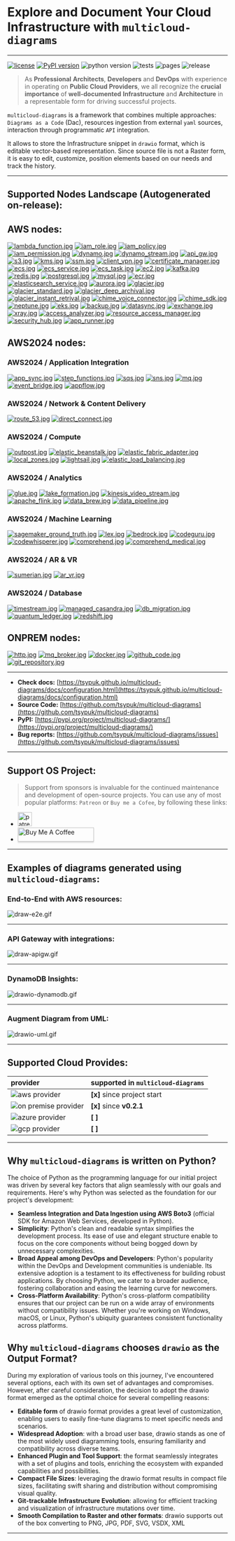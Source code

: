 # Explore and Document Your Cloud Infrastructure with ``multicloud-diagrams``

---
[![license](https://img.shields.io/badge/license-MIT-blue.svg)](/LICENSE)
[![PyPI version](https://badge.fury.io/py/multicloud-diagrams.svg)](https://badge.fury.io/py/multicloud-diagrams)
![python version](https://img.shields.io/badge/python-%3E%3D%203.7-blue?logo=python)
![tests](https://github.com/tsypuk/multicloud-diagrams/workflows/Run%20tests/badge.svg?branch=main)
![pages](https://github.com/tsypuk/multicloud-diagrams/actions/workflows/pages.yml/badge.svg)
![release](https://github.com/tsypuk/multicloud-diagrams/actions/workflows/release.yaml/badge.svg)
> As **Professional** **Architects**, **Developers** and **DevOps**  with experience in operating on **Public Cloud Providers**, we all recognize the **crucial importance** of **well-documented**
**Infrastructure** and **Architecture** in a representable form for driving successful projects.

``multicloud-diagrams`` is a framework that combines multiple approaches: ``Diagrams as a Code`` (Dac), resources ingestion from external ``yaml`` sources, interaction through programmatic ``API`` integration.

It allows to store the Infrastructure snippet in ``drawio`` format, which is editable vector-based representation.
Since source file is not a Raster form, it is easy to edit, customize, position elements based on our needs and track the history.

---

## Supported Nodes Landscape (Autogenerated on-release):

## AWS nodes:
[![lambda_function.jpg](https://github.com/tsypuk/multicloud-diagrams/raw/main/docs/icons/jpg/lambda_function.jpg?raw=True)]( https://tsypuk.github.io/multicloud-diagrams/docs/aws-components/lambda_function.html)
[![iam_role.jpg](https://github.com/tsypuk/multicloud-diagrams/raw/main/docs/icons/jpg/iam_role.jpg?raw=True)]( https://tsypuk.github.io/multicloud-diagrams/docs/aws-components/iam_role.html)
[![iam_policy.jpg](https://github.com/tsypuk/multicloud-diagrams/raw/main/docs/icons/jpg/iam_policy.jpg?raw=True)]( https://tsypuk.github.io/multicloud-diagrams/docs/aws-components/iam_policy.html)
[![iam_permission.jpg](https://github.com/tsypuk/multicloud-diagrams/raw/main/docs/icons/jpg/iam_permission.jpg?raw=True)]( https://tsypuk.github.io/multicloud-diagrams/docs/aws-components/iam_permission.html)
[![dynamo.jpg](https://github.com/tsypuk/multicloud-diagrams/raw/main/docs/icons/jpg/dynamo.jpg?raw=True)]( https://tsypuk.github.io/multicloud-diagrams/docs/aws-components/dynamo.html)
[![dynamo_stream.jpg](https://github.com/tsypuk/multicloud-diagrams/raw/main/docs/icons/jpg/dynamo_stream.jpg?raw=True)]( https://tsypuk.github.io/multicloud-diagrams/docs/aws-components/dynamo_stream.html)
[![api_gw.jpg](https://github.com/tsypuk/multicloud-diagrams/raw/main/docs/icons/jpg/api_gw.jpg?raw=True)]( https://tsypuk.github.io/multicloud-diagrams/docs/aws-components/api_gw.html)
[![s3.jpg](https://github.com/tsypuk/multicloud-diagrams/raw/main/docs/icons/jpg/s3.jpg?raw=True)]( https://tsypuk.github.io/multicloud-diagrams/docs/aws-components/s3.html)
[![kms.jpg](https://github.com/tsypuk/multicloud-diagrams/raw/main/docs/icons/jpg/kms.jpg?raw=True)]( https://tsypuk.github.io/multicloud-diagrams/docs/aws-components/kms.html)
[![ssm.jpg](https://github.com/tsypuk/multicloud-diagrams/raw/main/docs/icons/jpg/ssm.jpg?raw=True)]( https://tsypuk.github.io/multicloud-diagrams/docs/aws-components/ssm.html)
[![client_vpn.jpg](https://github.com/tsypuk/multicloud-diagrams/raw/main/docs/icons/jpg/client_vpn.jpg?raw=True)]( https://tsypuk.github.io/multicloud-diagrams/docs/aws-components/client_vpn.html)
[![certificate_manager.jpg](https://github.com/tsypuk/multicloud-diagrams/raw/main/docs/icons/jpg/certificate_manager.jpg?raw=True)]( https://tsypuk.github.io/multicloud-diagrams/docs/aws-components/certificate_manager.html)
[![ecs.jpg](https://github.com/tsypuk/multicloud-diagrams/raw/main/docs/icons/jpg/ecs.jpg?raw=True)]( https://tsypuk.github.io/multicloud-diagrams/docs/aws-components/ecs.html)
[![ecs_service.jpg](https://github.com/tsypuk/multicloud-diagrams/raw/main/docs/icons/jpg/ecs_service.jpg?raw=True)]( https://tsypuk.github.io/multicloud-diagrams/docs/aws-components/ecs_service.html)
[![ecs_task.jpg](https://github.com/tsypuk/multicloud-diagrams/raw/main/docs/icons/jpg/ecs_task.jpg?raw=True)]( https://tsypuk.github.io/multicloud-diagrams/docs/aws-components/ecs_task.html)
[![ec2.jpg](https://github.com/tsypuk/multicloud-diagrams/raw/main/docs/icons/jpg/ec2.jpg?raw=True)]( https://tsypuk.github.io/multicloud-diagrams/docs/aws-components/ec2.html)
[![kafka.jpg](https://github.com/tsypuk/multicloud-diagrams/raw/main/docs/icons/jpg/kafka.jpg?raw=True)]( https://tsypuk.github.io/multicloud-diagrams/docs/aws-components/kafka.html)
[![redis.jpg](https://github.com/tsypuk/multicloud-diagrams/raw/main/docs/icons/jpg/redis.jpg?raw=True)]( https://tsypuk.github.io/multicloud-diagrams/docs/aws-components/redis.html)
[![postgresql.jpg](https://github.com/tsypuk/multicloud-diagrams/raw/main/docs/icons/jpg/postgresql.jpg?raw=True)]( https://tsypuk.github.io/multicloud-diagrams/docs/aws-components/postgresql.html)
[![mysql.jpg](https://github.com/tsypuk/multicloud-diagrams/raw/main/docs/icons/jpg/mysql.jpg?raw=True)]( https://tsypuk.github.io/multicloud-diagrams/docs/aws-components/mysql.html)
[![ecr.jpg](https://github.com/tsypuk/multicloud-diagrams/raw/main/docs/icons/jpg/ecr.jpg?raw=True)]( https://tsypuk.github.io/multicloud-diagrams/docs/aws-components/ecr.html)
[![elasticsearch_service.jpg](https://github.com/tsypuk/multicloud-diagrams/raw/main/docs/icons/jpg/elasticsearch_service.jpg?raw=True)]( https://tsypuk.github.io/multicloud-diagrams/docs/aws-components/elasticsearch_service.html)
[![aurora.jpg](https://github.com/tsypuk/multicloud-diagrams/raw/main/docs/icons/jpg/aurora.jpg?raw=True)]( https://tsypuk.github.io/multicloud-diagrams/docs/aws-components/aurora.html)
[![glacier.jpg](https://github.com/tsypuk/multicloud-diagrams/raw/main/docs/icons/jpg/glacier.jpg?raw=True)]( https://tsypuk.github.io/multicloud-diagrams/docs/aws-components/glacier.html)
[![glacier_standard.jpg](https://github.com/tsypuk/multicloud-diagrams/raw/main/docs/icons/jpg/glacier_standard.jpg?raw=True)]( https://tsypuk.github.io/multicloud-diagrams/docs/aws-components/glacier_standard.html)
[![glacier_deep_archival.jpg](https://github.com/tsypuk/multicloud-diagrams/raw/main/docs/icons/jpg/glacier_deep_archival.jpg?raw=True)]( https://tsypuk.github.io/multicloud-diagrams/docs/aws-components/glacier_deep_archival.html)
[![glacier_instant_retrival.jpg](https://github.com/tsypuk/multicloud-diagrams/raw/main/docs/icons/jpg/glacier_instant_retrival.jpg?raw=True)]( https://tsypuk.github.io/multicloud-diagrams/docs/aws-components/glacier_instant_retrival.html)
[![chime_voice_connector.jpg](https://github.com/tsypuk/multicloud-diagrams/raw/main/docs/icons/jpg/chime_voice_connector.jpg?raw=True)]( https://tsypuk.github.io/multicloud-diagrams/docs/aws-components/chime_voice_connector.html)
[![chime_sdk.jpg](https://github.com/tsypuk/multicloud-diagrams/raw/main/docs/icons/jpg/chime_sdk.jpg?raw=True)]( https://tsypuk.github.io/multicloud-diagrams/docs/aws-components/chime_sdk.html)
[![neptune.jpg](https://github.com/tsypuk/multicloud-diagrams/raw/main/docs/icons/jpg/neptune.jpg?raw=True)]( https://tsypuk.github.io/multicloud-diagrams/docs/aws-components/neptune.html)
[![eks.jpg](https://github.com/tsypuk/multicloud-diagrams/raw/main/docs/icons/jpg/eks.jpg?raw=True)]( https://tsypuk.github.io/multicloud-diagrams/docs/aws-components/eks.html)
[![backup.jpg](https://github.com/tsypuk/multicloud-diagrams/raw/main/docs/icons/jpg/backup.jpg?raw=True)]( https://tsypuk.github.io/multicloud-diagrams/docs/aws-components/backup.html)
[![datasync.jpg](https://github.com/tsypuk/multicloud-diagrams/raw/main/docs/icons/jpg/datasync.jpg?raw=True)]( https://tsypuk.github.io/multicloud-diagrams/docs/aws-components/datasync.html)
[![exchange.jpg](https://github.com/tsypuk/multicloud-diagrams/raw/main/docs/icons/jpg/exchange.jpg?raw=True)]( https://tsypuk.github.io/multicloud-diagrams/docs/aws-components/exchange.html)
[![xray.jpg](https://github.com/tsypuk/multicloud-diagrams/raw/main/docs/icons/jpg/xray.jpg?raw=True)]( https://tsypuk.github.io/multicloud-diagrams/docs/aws-components/xray.html)
[![access_analyzer.jpg](https://github.com/tsypuk/multicloud-diagrams/raw/main/docs/icons/jpg/access_analyzer.jpg?raw=True)]( https://tsypuk.github.io/multicloud-diagrams/docs/aws-components/access_analyzer.html)
[![resource_access_manager.jpg](https://github.com/tsypuk/multicloud-diagrams/raw/main/docs/icons/jpg/resource_access_manager.jpg?raw=True)]( https://tsypuk.github.io/multicloud-diagrams/docs/aws-components/resource_access_manager.html)
[![security_hub.jpg](https://github.com/tsypuk/multicloud-diagrams/raw/main/docs/icons/jpg/security_hub.jpg?raw=True)]( https://tsypuk.github.io/multicloud-diagrams/docs/aws-components/security_hub.html)
[![app_runner.jpg](https://github.com/tsypuk/multicloud-diagrams/raw/main/docs/icons/jpg/app_runner.jpg?raw=True)]( https://tsypuk.github.io/multicloud-diagrams/docs/aws-components/app_runner.html)

## AWS2024 nodes:
### AWS2024 / Application Integration
[![app_sync.jpg](https://github.com/tsypuk/multicloud-diagrams/raw/main/docs/icons/jpg/app_sync.jpg?raw=True)]( https://tsypuk.github.io/multicloud-diagrams/docs/aws2024-components/app_sync.html)
[![step_functions.jpg](https://github.com/tsypuk/multicloud-diagrams/raw/main/docs/icons/jpg/step_functions.jpg?raw=True)]( https://tsypuk.github.io/multicloud-diagrams/docs/aws2024-components/step_functions.html)
[![sqs.jpg](https://github.com/tsypuk/multicloud-diagrams/raw/main/docs/icons/jpg/sqs.jpg?raw=True)]( https://tsypuk.github.io/multicloud-diagrams/docs/aws2024-components/sqs.html)
[![sns.jpg](https://github.com/tsypuk/multicloud-diagrams/raw/main/docs/icons/jpg/sns.jpg?raw=True)]( https://tsypuk.github.io/multicloud-diagrams/docs/aws2024-components/sns.html)
[![mq.jpg](https://github.com/tsypuk/multicloud-diagrams/raw/main/docs/icons/jpg/mq.jpg?raw=True)]( https://tsypuk.github.io/multicloud-diagrams/docs/aws2024-components/mq.html)
[![event_bridge.jpg](https://github.com/tsypuk/multicloud-diagrams/raw/main/docs/icons/jpg/event_bridge.jpg?raw=True)]( https://tsypuk.github.io/multicloud-diagrams/docs/aws2024-components/event_bridge.html)
[![appflow.jpg](https://github.com/tsypuk/multicloud-diagrams/raw/main/docs/icons/jpg/appflow.jpg?raw=True)]( https://tsypuk.github.io/multicloud-diagrams/docs/aws2024-components/appflow.html)

### AWS2024 / Network & Content Delivery
[![route_53.jpg](https://github.com/tsypuk/multicloud-diagrams/raw/main/docs/icons/jpg/route_53.jpg?raw=True)]( https://tsypuk.github.io/multicloud-diagrams/docs/aws2024-components/route_53.html)
[![direct_connect.jpg](https://github.com/tsypuk/multicloud-diagrams/raw/main/docs/icons/jpg/direct_connect.jpg?raw=True)]( https://tsypuk.github.io/multicloud-diagrams/docs/aws2024-components/direct_connect.html)

### AWS2024 / Compute
[![outpost.jpg](https://github.com/tsypuk/multicloud-diagrams/raw/main/docs/icons/jpg/outpost.jpg?raw=True)]( https://tsypuk.github.io/multicloud-diagrams/docs/aws2024-components/outpost.html)
[![elastic_beanstalk.jpg](https://github.com/tsypuk/multicloud-diagrams/raw/main/docs/icons/jpg/elastic_beanstalk.jpg?raw=True)]( https://tsypuk.github.io/multicloud-diagrams/docs/aws2024-components/elastic_beanstalk.html)
[![elastic_fabric_adapter.jpg](https://github.com/tsypuk/multicloud-diagrams/raw/main/docs/icons/jpg/elastic_fabric_adapter.jpg?raw=True)]( https://tsypuk.github.io/multicloud-diagrams/docs/aws2024-components/elastic_fabric_adapter.html)
[![local_zones.jpg](https://github.com/tsypuk/multicloud-diagrams/raw/main/docs/icons/jpg/local_zones.jpg?raw=True)]( https://tsypuk.github.io/multicloud-diagrams/docs/aws2024-components/local_zones.html)
[![lightsail.jpg](https://github.com/tsypuk/multicloud-diagrams/raw/main/docs/icons/jpg/lightsail.jpg?raw=True)]( https://tsypuk.github.io/multicloud-diagrams/docs/aws2024-components/lightsail.html)
[![elastic_load_balancing.jpg](https://github.com/tsypuk/multicloud-diagrams/raw/main/docs/icons/jpg/elastic_load_balancing.jpg?raw=True)]( https://tsypuk.github.io/multicloud-diagrams/docs/aws2024-components/elastic_load_balancing.html)

### AWS2024 / Analytics
[![glue.jpg](https://github.com/tsypuk/multicloud-diagrams/raw/main/docs/icons/jpg/glue.jpg?raw=True)]( https://tsypuk.github.io/multicloud-diagrams/docs/aws2024-components/glue.html)
[![lake_formation.jpg](https://github.com/tsypuk/multicloud-diagrams/raw/main/docs/icons/jpg/lake_formation.jpg?raw=True)]( https://tsypuk.github.io/multicloud-diagrams/docs/aws2024-components/lake_formation.html)
[![kinesis_video_stream.jpg](https://github.com/tsypuk/multicloud-diagrams/raw/main/docs/icons/jpg/kinesis_video_stream.jpg?raw=True)]( https://tsypuk.github.io/multicloud-diagrams/docs/aws2024-components/kinesis_video_stream.html)
[![apache_flink.jpg](https://github.com/tsypuk/multicloud-diagrams/raw/main/docs/icons/jpg/apache_flink.jpg?raw=True)]( https://tsypuk.github.io/multicloud-diagrams/docs/aws2024-components/apache_flink.html)
[![data_brew.jpg](https://github.com/tsypuk/multicloud-diagrams/raw/main/docs/icons/jpg/data_brew.jpg?raw=True)]( https://tsypuk.github.io/multicloud-diagrams/docs/aws2024-components/data_brew.html)
[![data_pipeline.jpg](https://github.com/tsypuk/multicloud-diagrams/raw/main/docs/icons/jpg/data_pipeline.jpg?raw=True)]( https://tsypuk.github.io/multicloud-diagrams/docs/aws2024-components/data_pipeline.html)

### AWS2024 / Machine Learning
[![sagemaker_ground_truth.jpg](https://github.com/tsypuk/multicloud-diagrams/raw/main/docs/icons/jpg/sagemaker_ground_truth.jpg?raw=True)]( https://tsypuk.github.io/multicloud-diagrams/docs/aws2024-components/sagemaker_ground_truth.html)
[![lex.jpg](https://github.com/tsypuk/multicloud-diagrams/raw/main/docs/icons/jpg/lex.jpg?raw=True)]( https://tsypuk.github.io/multicloud-diagrams/docs/aws2024-components/lex.html)
[![bedrock.jpg](https://github.com/tsypuk/multicloud-diagrams/raw/main/docs/icons/jpg/bedrock.jpg?raw=True)]( https://tsypuk.github.io/multicloud-diagrams/docs/aws2024-components/bedrock.html)
[![codeguru.jpg](https://github.com/tsypuk/multicloud-diagrams/raw/main/docs/icons/jpg/codeguru.jpg?raw=True)]( https://tsypuk.github.io/multicloud-diagrams/docs/aws2024-components/codeguru.html)
[![codewhisperer.jpg](https://github.com/tsypuk/multicloud-diagrams/raw/main/docs/icons/jpg/codewhisperer.jpg?raw=True)]( https://tsypuk.github.io/multicloud-diagrams/docs/aws2024-components/codewhisperer.html)
[![comprehend.jpg](https://github.com/tsypuk/multicloud-diagrams/raw/main/docs/icons/jpg/comprehend.jpg?raw=True)]( https://tsypuk.github.io/multicloud-diagrams/docs/aws2024-components/comprehend.html)
[![comprehend_medical.jpg](https://github.com/tsypuk/multicloud-diagrams/raw/main/docs/icons/jpg/comprehend_medical.jpg?raw=True)]( https://tsypuk.github.io/multicloud-diagrams/docs/aws2024-components/comprehend_medical.html)

### AWS2024 / AR & VR
[![sumerian.jpg](https://github.com/tsypuk/multicloud-diagrams/raw/main/docs/icons/jpg/sumerian.jpg?raw=True)]( https://tsypuk.github.io/multicloud-diagrams/docs/aws2024-components/sumerian.html)
[![ar_vr.jpg](https://github.com/tsypuk/multicloud-diagrams/raw/main/docs/icons/jpg/ar_vr.jpg?raw=True)]( https://tsypuk.github.io/multicloud-diagrams/docs/aws2024-components/ar_vr.html)

### AWS2024 / Database
[![timestream.jpg](https://github.com/tsypuk/multicloud-diagrams/raw/main/docs/icons/jpg/timestream.jpg?raw=True)]( https://tsypuk.github.io/multicloud-diagrams/docs/aws2024-components/timestream.html)
[![managed_casandra.jpg](https://github.com/tsypuk/multicloud-diagrams/raw/main/docs/icons/jpg/managed_casandra.jpg?raw=True)]( https://tsypuk.github.io/multicloud-diagrams/docs/aws2024-components/managed_casandra.html)
[![db_migration.jpg](https://github.com/tsypuk/multicloud-diagrams/raw/main/docs/icons/jpg/db_migration.jpg?raw=True)]( https://tsypuk.github.io/multicloud-diagrams/docs/aws2024-components/db_migration.html)
[![quantum_ledger.jpg](https://github.com/tsypuk/multicloud-diagrams/raw/main/docs/icons/jpg/quantum_ledger.jpg?raw=True)]( https://tsypuk.github.io/multicloud-diagrams/docs/aws2024-components/quantum_ledger.html)
[![redshift.jpg](https://github.com/tsypuk/multicloud-diagrams/raw/main/docs/icons/jpg/redshift.jpg?raw=True)]( https://tsypuk.github.io/multicloud-diagrams/docs/aws2024-components/redshift.html)

## ONPREM nodes:
[![http.jpg](https://github.com/tsypuk/multicloud-diagrams/raw/main/docs/icons/jpg/http.jpg?raw=True)]( https://tsypuk.github.io/multicloud-diagrams/docs/onprem-components/http.html)
[![mq_broker.jpg](https://github.com/tsypuk/multicloud-diagrams/raw/main/docs/icons/jpg/mq_broker.jpg?raw=True)]( https://tsypuk.github.io/multicloud-diagrams/docs/onprem-components/mq_broker.html)
[![docker.jpg](https://github.com/tsypuk/multicloud-diagrams/raw/main/docs/icons/jpg/docker.jpg?raw=True)]( https://tsypuk.github.io/multicloud-diagrams/docs/onprem-components/docker.html)
[![github_code.jpg](https://github.com/tsypuk/multicloud-diagrams/raw/main/docs/icons/jpg/github_code.jpg?raw=True)]( https://tsypuk.github.io/multicloud-diagrams/docs/onprem-components/github_code.html)
[![git_repository.jpg](https://github.com/tsypuk/multicloud-diagrams/raw/main/docs/icons/jpg/git_repository.jpg?raw=True)]( https://tsypuk.github.io/multicloud-diagrams/docs/onprem-components/git_repository.html)


---

- **Check docs:** [https://tsypuk.github.io/multicloud-diagrams/docs/configuration.html](https://tsypuk.github.io/multicloud-diagrams/docs/configuration.html)
- **Source Code:** [https://github.com/tsypuk/multicloud-diagrams](https://github.com/tsypuk/multicloud-diagrams)
- **PyPI:** [https://pypi.org/project/multicloud-diagrams/](https://pypi.org/project/multicloud-diagrams/)
- **Bug reports:** [https://github.com/tsypuk/multicloud-diagrams/issues](https://github.com/tsypuk/multicloud-diagrams/issues)

---

## Support OS Project:

> Support from sponsors is invaluable for the continued maintenance and development of open-source projects.
You can use any of most popular platforms: ``Patreon`` or ``Buy me a Cofee``, by following these links:

- <a href="https://patreon.com/tsypuk"><img width="32" height="32" class="octicon rounded-2 d-block" alt="patreon" src="https://github.githubassets.com/images/modules/site/icons/funding_platforms/patreon.svg"></a>
- <a href="https://www.buymeacoffee.com/tsypuk" target="_blank"><img src="https://www.buymeacoffee.com/assets/img/custom_images/orange_img.png" alt="Buy Me A Coffee" style="height: 32px !important;width: 174px !important;box-shadow: 0px 3px 2px 0px rgba(190, 190, 190, 0.5) !important;" ></a>

---

## Examples of diagrams generated using ``multicloud-diagrams``:

### End-to-End with AWS resources:

![draw-e2e.gif](https://github.com/tsypuk/multicloud-diagrams/raw/main/docs/docs/images/drawio-end2end.gif?raw=True)

---

### API Gateway with integrations:

![draw-apigw.gif](https://github.com/tsypuk/multicloud-diagrams/raw/main/docs/docs/images/draw-apigw.gif?raw=True)

---

### DynamoDB Insights:

![drawio-dynamodb.gif](https://github.com/tsypuk/multicloud-diagrams/raw/main/docs/docs/images/drawio-dynamodb.gif?raw=True)

---

### Augment Diagram from UML:

![drawio-uml.gif](https://github.com/tsypuk/multicloud-diagrams/raw/main/docs/docs/images/uml_animated.gif?raw=True)

---

## Supported Cloud Provides:

| provider                                                                                       | supported in ``multicloud-diagrams`` |
|:-----------------------------------------------------------------------------------------------|:-------------------------------------|
| ![aws provider](https://img.shields.io/badge/AWS-orange?logo=amazon-aws&color=ff9900)          | **[x]** since project start          |
| ![on premise provider](https://img.shields.io/badge/OnPremise-orange?color=5f87bf)             | **[x]** since **v0.2.1**             |
| ![azure provider](https://img.shields.io/badge/Azure-orange?logo=microsoft-azure&color=0089d6) | **[  ]**                             |
| ![gcp provider](https://img.shields.io/badge/GCP-orange?logo=google-cloud&color=4285f4)        | **[  ]**                             |

---

## Why ``multicloud-diagrams`` is written on Python?

The choice of Python as the programming language for our initial project was driven by several key factors that align seamlessly with our goals and requirements. Here's why Python was selected as the foundation for our project's development:

- **Seamless Integration and Data Ingestion using AWS Boto3** (official SDK for Amazon Web Services, developed in Python).
- **Simplicity**: Python's clean and readable syntax simplifies the development process.
  Its ease of use and elegant structure enable to focus on the core components without being bogged down by unnecessary complexities.
- **Broad Appeal among DevOps and Developers**: Python's popularity within the DevOps and Development communities is undeniable.
  Its extensive adoption is a testament to its effectiveness for building robust applications.
  By choosing Python, we cater to a broader audience, fostering collaboration and easing the learning curve for newcomers.
- **Cross-Platform Availability**: Python's cross-platform compatibility ensures that our project can be run on a wide array of environments without compatibility issues.
  Whether you're working on Windows, macOS, or Linux, Python's ubiquity guarantees consistent functionality across platforms.

## Why ``multicloud-diagrams`` chooses ``drawio`` as the Output Format?
During my exploration of various tools on this journey, I've encountered several options, each with its own set of advantages and compromises. However, after careful consideration,
the decision to adopt the drawio format emerged as the optimal choice for several compelling reasons:

- **Editable form** of drawio format provides a great level of customization, enabling users to easily fine-tune diagrams to meet specific needs and scenarios.
- **Widespread Adoption**:  with a broad user base, drawio stands as one of the most widely used diagramming tools, ensuring familiarity and compatibility across diverse teams.
- **Enhanced Plugin and Tool Support**: the format seamlessly integrates with a set of plugins and tools, enriching the ecosystem with expanded capabilities and possibilities.
- **Compact File Sizes**: leveraging the drawio format results in compact file sizes, facilitating swift sharing and distribution without compromising visual quality.
- **Git-trackable Infrastructure Evolution**: allowing for efficient tracking and visualization of infrastructure mutations over time.
- **Smooth Compilation to Raster and other formats**: drawio supports out of the box converting to PNG, JPG, PDF, SVG, VSDX, XML

---